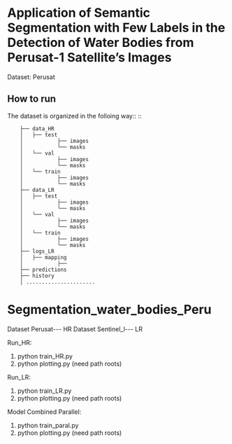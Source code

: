 # Application of Semantic Segmentation with Few Labels in the Detection of Water Bodies from Perusat-1 Satellite’s Images
Dataset: Perusat


How to run
----------
The dataset is organized in the folloing way::
::

        ├── data_HR
        │   ├── test
        │           ├── images
        │           └── masks
        │   └── val
        │           ├── images
        │           └── masks
        │   └── train
        │           ├── images
        │           └── masks
        ├── data_LR
        │   ├── test
        │           ├── images
        │           └── masks
        │   └── val
        │           ├── images
        │           └── masks
        │   └── train
        │           ├── images
        │           └── masks
        ├── logs_LR
        │   ├── mapping
        │           ├── 
        ├── predictions
        ├── history
        │ ......................

# Segmentation_water_bodies_Peru
Dataset Perusat--- HR
Dataset Sentinel_l--- LR



Run_HR: 
1. python train_HR.py
2. python plotting.py  (need path roots)

Run_LR: 
1. python train_LR.py
2. python plotting.py  (need path roots)

Model Combined Parallel: 
1. python train_paral.py
2. python plotting.py  (need path roots)


